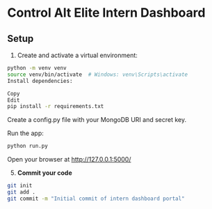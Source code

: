 # Control Alt Elite Intern Dashboard

## Setup

1. Create and activate a virtual environment:

```bash
python -m venv venv
source venv/bin/activate  # Windows: venv\Scripts\activate
Install dependencies:
```
```bash
Copy
Edit
pip install -r requirements.txt
```
Create a config.py file with your MongoDB URI and secret key.

Run the app:

```bash
python run.py
```
Open your browser at http://127.0.0.1:5000/


5. **Commit your code**

```bash
git init
git add .
git commit -m "Initial commit of intern dashboard portal"
